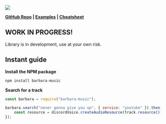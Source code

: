 <img src="media://Banner.png">

<b> [GitHub Repo](https://github.com/Avoxel284/barbara) | [Examples](https://github.com/Avoxel284/barbara/tree/master/examples) | [Cheatsheet](https://github.com/Avoxel284/barbara/blob/master/CHEATSHEET.md)</b>

## WORK IN PROGRESS!

Library is in development, use at your own risk.

## Instant guide

**Install the NPM package**

```sh
npm install barbara-music
```

**Search for a track**

```js
const barbara = require("barbara-music");

barbara.search("never gonna give you up", { service: "youtube" }).then((track) => {
	const resource = discordVoice.createAudioResource(track.resource());
});
```
